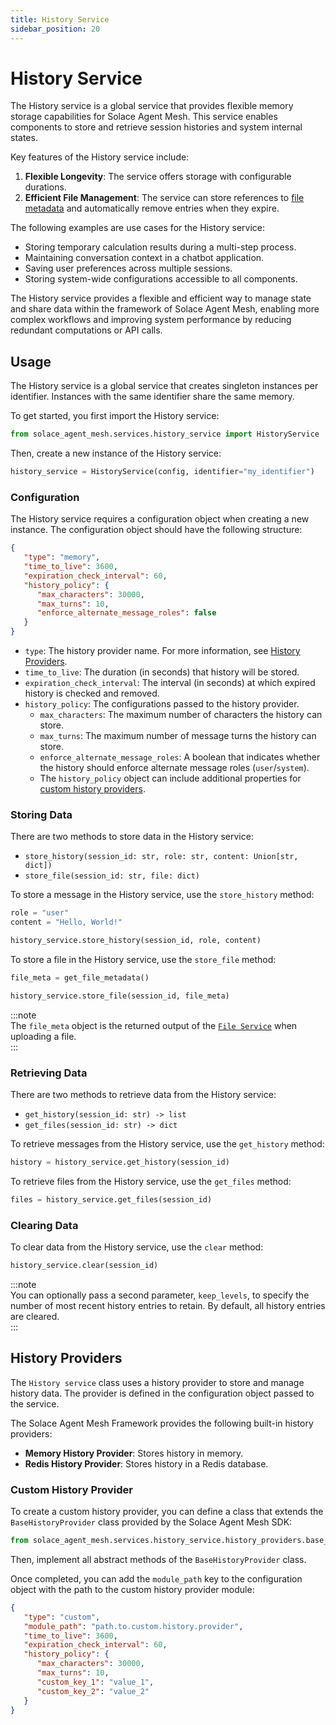 ```yaml
---
title: History Service  
sidebar_position: 20  
---
```


# History Service  

The History service is a global service that provides flexible memory storage capabilities for Solace Agent Mesh. This service enables components to store and retrieve session histories and system internal states.  

Key features of the History service include:  

1. **Flexible Longevity**: The service offers storage with configurable durations.  
2. **Efficient File Management**: The service can store references to [file metadata](./file-service.md#file-metadata) and automatically remove entries when they expire.

The following examples are use cases for the History service: 

- Storing temporary calculation results during a multi-step process.  
- Maintaining conversation context in a chatbot application.  
- Saving user preferences across multiple sessions.  
- Storing system-wide configurations accessible to all components.  

The History service provides a flexible and efficient way to manage state and share data within the framework of Solace Agent Mesh, enabling more complex workflows and improving system performance by reducing redundant computations or API calls.  

## Usage  

The History service is a global service that creates singleton instances per identifier. Instances with the same identifier share the same memory.  

To get started, you first import the History service:  

```python
from solace_agent_mesh.services.history_service import HistoryService
```  

Then, create a new instance of the History service:  

```python
history_service = HistoryService(config, identifier="my_identifier")
```  

### Configuration  

The History service requires a configuration object when creating a new instance. The configuration object should have the following structure:  

```json
{
   "type": "memory",
   "time_to_live": 3600,
   "expiration_check_interval": 60,
   "history_policy": {
      "max_characters": 30000,
      "max_turns": 10,
      "enforce_alternate_message_roles": false
   }
}
```  

- `type`: The history provider name. For more information, see [History Providers](#history-providers).  
- `time_to_live`: The duration (in seconds) that history will be stored.  
- `expiration_check_interval`: The interval (in seconds) at which expired history is checked and removed.  
- `history_policy`: The configurations passed to the history provider.  
  - `max_characters`: The maximum number of characters the history can store.  
  - `max_turns`: The maximum number of message turns the history can store.  
  - `enforce_alternate_message_roles`: A boolean that indicates whether the history should enforce alternate message roles (`user`/`system`).  
  - The `history_policy` object can include additional properties for [custom history providers](#custom-history-provider).  

### Storing Data  

There are two methods to store data in the History service:  
- `store_history(session_id: str, role: str, content: Union[str, dict])`  
- `store_file(session_id: str, file: dict)`  

To store a message in the History service, use the `store_history` method:  

```python
role = "user"
content = "Hello, World!"

history_service.store_history(session_id, role, content)
```  

To store a file in the History service, use the `store_file` method:  

```python
file_meta = get_file_metadata()

history_service.store_file(session_id, file_meta)
```  

:::note  
The `file_meta` object is the returned output of the [`File Service`](./file-service.md#file-metadata) when uploading a file.  
:::  

### Retrieving Data  

There are two methods to retrieve data from the History service:  
- `get_history(session_id: str) -> list`  
- `get_files(session_id: str) -> dict`  

To retrieve messages from the History service, use the `get_history` method:  

```python
history = history_service.get_history(session_id)
```  

To retrieve files from the History service, use the `get_files` method:  

```python
files = history_service.get_files(session_id)
```  

### Clearing Data  

To clear data from the History service, use the `clear` method:  

```python
history_service.clear(session_id)
```  

:::note  
You can optionally pass a second parameter, `keep_levels`, to specify the number of most recent history entries to retain. By default, all history entries are cleared.  
:::  

## History Providers  

The `History service` class uses a history provider to store and manage history data. The provider is defined in the configuration object passed to the service.  

The Solace Agent Mesh Framework provides the following built-in history providers:  

- **Memory History Provider**: Stores history in memory.  
- **Redis History Provider**: Stores history in a Redis database.  

### Custom History Provider  

To create a custom history provider, you can define a class that extends the `BaseHistoryProvider` class provided by the Solace Agent Mesh SDK:  

```python
from solace_agent_mesh.services.history_service.history_providers.base_history_provider import BaseHistoryProvider
```  

Then, implement all abstract methods of the `BaseHistoryProvider` class.  

Once completed, you can add the `module_path` key to the configuration object with the path to the custom history provider module:  

```json
{
   "type": "custom",
   "module_path": "path.to.custom.history.provider",
   "time_to_live": 3600,
   "expiration_check_interval": 60,
   "history_policy": {
      "max_characters": 30000,
      "max_turns": 10,
      "custom_key_1": "value_1",
      "custom_key_2": "value_2"
   }
}
```
